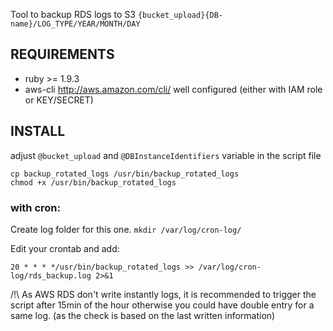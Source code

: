 Tool to backup RDS logs to S3 `{bucket_upload}{DB-name}/LOG_TYPE/YEAR/MONTH/DAY`

## REQUIREMENTS
* ruby >= 1.9.3
* aws-cli http://aws.amazon.com/cli/
well configured (either with IAM role or KEY/SECRET)

## INSTALL
adjust `@bucket_upload` and `@DBInstanceIdentifiers` variable in the script file
```
cp backup_rotated_logs /usr/bin/backup_rotated_logs
chmod +x /usr/bin/backup_rotated_logs
```
### with cron:
Create log folder for this one.
`mkdir /var/log/cron-log/`

Edit your crontab and add:
```
20 * * * */usr/bin/backup_rotated_logs >> /var/log/cron-log/rds_backup.log 2>&1
```

/!\ As AWS RDS don't write instantly logs, it is recommended to trigger the script after 15min of the hour otherwise
you could have double entry for a same log. (as the check is based on the last written information)
